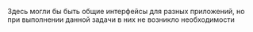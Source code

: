 Здесь могли бы быть общие интерфейсы для разных приложений, но при выполнении данной задачи в них не возникло необходимости